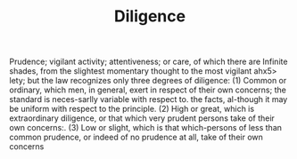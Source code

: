 ---
title: Diligence
letter: D
permalink: "/definitions/bld-diligence.html"
body: 'Prudence; vigilant activity; attentiveness; or care, of which there are Infinite
  shades, from the slightest momentary thought to the most vigilant ahx5> lety; but
  the law recognizes only three degrees of diligence: (1) Common or ordinary, which
  men, in general, exert in respect of their own concerns; the standard is neces-sarlly
  variable with respect to. the facts, al-though it may be uniform with respect to
  the principle. (2) High or great, which is extraordinary diligence, or that which
  very prudent persons take of their own concerns:. (3) Low or slight, which is that
  which-persons of less than common prudence, or indeed of no prudence at all, take
  of their own concerns'
published_at: '2018-07-07'
source: Black's Law Dictionary 2nd Ed (1910)
layout: post
---